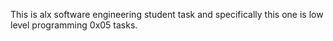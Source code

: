 This is alx software engineering student task and specifically this one is low level programming 0x05 tasks.